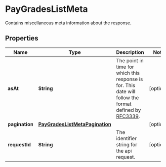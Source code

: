 

# PayGradesListMeta

Contains miscellaneous meta information about the response.

## Properties

| Name | Type | Description | Notes |
|------------ | ------------- | ------------- | -------------|
|**asAt** | **String** | The point in time for which this response is for. This date will follow the format defined by [RFC3339](https://tools.ietf.org/html/rfc3339#section-5.6). |  [optional] |
|**pagination** | [**PayGradesListMetaPagination**](PayGradesListMetaPagination.md) |  |  [optional] |
|**requestId** | **String** | The identifier string for the api request. |  [optional] |



